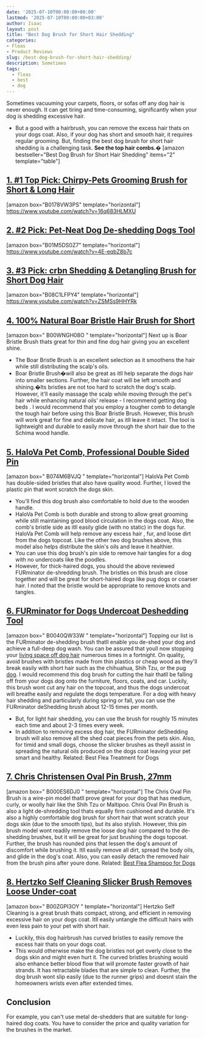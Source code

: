 ```yaml
---
date: '2025-07-10T00:00:00+00:00'
lastmod: '2025-07-10T00:00:00+03:00'
author: Isaac
layout: post
title: "Best Dog Brush for Short Hair Shedding"
categories:
- Fleas
- Product Reviews
slug: /best-dog-brush-for-short-hair-shedding/
description: Sometimes
tags: 
  - fleas
  - best
  - dog
---
```

Sometimes
vacuuming
your carpets, floors, or sofas off any dog hair is never enough. It can get tiring and time-consuming, significantly when your dog is shedding excessive hair.
- But a good with a hairbrush, you can remove the excess hair thats on your dogs coat. Also, if your dog has short and smooth hair, it requires regular grooming.
But, finding the best dog brush for short hair shedding is a challenging task.
**See the top hair combs.�**
[amazon bestseller="Best Dog Brush for Short Hair Shedding" items="2" template="table"]
## [1. #1 Top Pick: Chirpy-Pets Grooming Brush for Short & Long Hair](https://www.amazon.com/dp/B0178VW3PS/?tag=p-policy-20)
[amazon box="B0178VW3PS" template="horizontal"]
https://www.youtube.com/watch?v=16q683HLMXU
## [2. #2 Pick: Pet-Neat Dog De-shedding Dogs Tool](https://www.amazon.com/dp/B01M5DS0Z7/?tag=p-policy-20)
[amazon box="B01M5DS0Z7" template="horizontal"]
https://www.youtube.com/watch?v=4E-eqbZ8b7c
## [3. #3 Pick: crbn Shedding & Detangling Brush for Short Dog Hair](https://www.amazon.com/dp/B08C1LFPY4/?tag=p-policy-20)
[amazon box="B08C1LFPY4" template="horizontal"]
https://www.youtube.com/watch?v=ZSMSs9HHYRk
## [4. 100% Natural Boar Bristle Hair Brush for Short](https://www.amazon.com/dp/B00WNGH08O/?tag=p-policy-20)
[amazon box="
B00WNGH08O
" template="horizontal"]
Next up is Boar Bristle Brush thats great for thin and fine dog hair giving you an excellent shine.
- The Boar Bristle Brush is an excellent selection as it smoothens the hair while still distributing the scalp's oils.
- Boar Bristle Brush�will also be great as itll help separate the dogs hair into smaller sections.
Further, the hair coat will be left smooth and shining.�Its bristles are not too hard to scratch the dog's
scalp.
However, it'll easily massage the scalp while moving through the pet's hair while enhancing natural oils' release -
I recommend getting dog beds
.
I would recommend that you employ a tougher comb to detangle the tough hair before using this Boar Bristle Brush. However, this brush will work great for fine and delicate hair, as itll leave it intact.
The tool is lightweight and durable to easily move through the short hair due to the
Schima wood handle.
## [5. HaloVa Pet Comb, Professional Double Sided Pin](https://www.amazon.com/dp/B074M6BVJQ/?tag=p-policy-20)
[amazon box="
B074M6BVJQ
" template="horizontal"]
HaloVa Pet Comb has double-sided bristles that also have quality wood. Further, I loved the plastic pin that wont scratch the dogs skin.
- You'll find this dog brush also comfortable to hold due to the wooden handle.
- HaloVa Pet Comb is both durable and strong to allow great grooming while still maintaining good blood circulation in the dogs coat.
Also, the comb's bristle side as itll easily glide (with no static) in the dogs fur.
HaloVa
Pet Comb will help remove any excess hair
, fur, and loose dirt from the dogs topcoat. Like the other two dog brushes above, this model also helps distribute the skin's oils and leave it healthier.
- You can use this dog brush's pin side to remove hair tangles for a dog with no undercoats like the poodles.
- However, for thick-haired dogs, you should the above reviewed FURminator de-shredding brush.
The bristles on this brush are close together and will be great for short-haired dogs like pug dogs or coarser hair. I noted that the bristle would be appropriate to remove knots and tangles.
## [6. FURminator for Dogs Undercoat Deshedding Tool](https://www.amazon.com/dp/B0040QW33W/?tag=p-policy-20)
[amazon box="
B0040QW33W
" template="horizontal"]
Topping our list is the FURminator de-shedding brush thatll enable you de-shed your dog and achieve a full-deep dog wash.
You can be assured that youll now stopping your
[living space off dog hair](https://pestpolicy.com/can-[fleas](/posts/best-cordless-vacuum-for-pet-hair/)-live-in-human-hair/)
numerous times in a fortnight.
On quality, avoid brushes with bristles made from thin plastics or cheap wood as they'll break easily with short hair such as the chihuahua, Shih Tzu, or the pug [dog](/posts/best-dog-backpack-carrier-for-hiking/).
I would recommend this dog brush for cutting the hair thatll be falling off from your dogs dog onto the furniture, floors, coats, and car.
Luckily, this brush wont cut any hair on the topcoat, and thus the dogs undercoat will breathe easily and regulate the dogs temperature.
For a dog with heavy hair shedding and particularly during spring or fall, you can use the FURminator deShedding brush about 12-15 times per month.
- But, for light hair shedding, you can use the brush for roughly 15 minutes each time and about 2-3 times every week.
- In addition to removing excess dog hair, the FURminator deShedding brush will also remove all the shed coat pieces from the pets skin.
Also, for timid and small dogs, choose the slicker brushes as theyll assist in spreading the natural oils produced on the dogs coat  leaving your pet smart and healthy.
Related:
Best Flea Treatment for Dogs
## [7. Chris Christensen Oval Pin Brush, 27mm](https://www.amazon.com/dp/B000ES6DJ0/?tag=p-policy-20)
[amazon box="
B000ES6DJ0
" template="horizontal"]
The Chris Oval Pin Brush is a wire-pin model thatll prove great for your dog that has medium, curly, or woolly hair like the Shih Tzu or Maltipoo.
Chris Oval Pin Brush is also a light de-shredding tool thats equally firm cushioned and durable.
It's also a highly comfortable dog brush for short hair that wont scratch your dogs skin (due to the smooth tips), but its also stylish.
However, this pin brush model wont readily remove the loose dog hair compared to the de-shedding brushes, but it will be great for just brushing the dogs topcoat.
Further, the brush has rounded pins that lessen the dog's amount of discomfort while brushing it.
Itll easily remove all dirt, spread the body oils, and glide in the dog's coat. Also, you can easily detach the removed hair from the brush pins after youre done.
Related:
[Best Flea Shampoo for Dogs](https://pestpolicy.com/best-flea-shampoo-for-dogs/)
## [8. Hertzko Self Cleaning Slicker Brush  Removes Loose Under-coat](https://www.amazon.com/dp/B00ZGPI3OY/?tag=p-policy-20)
[amazon box="
B00ZGPI3OY
" template="horizontal"]
Hertzko Self Cleaning is a great brush thats compact, strong, and efficient in removing excessive hair on your dogs coat.
Itll easily untangle the difficult hairs with even less pain to your pet with short hair.
- Luckily, this dog hairbrush has curved bristles to easily remove the excess hair thats on your dogs coat.
- This would otherwise make the dog bristles not get overly close to the dogs skin and might even hurt it.
The curved bristles brushing would also enhance better blood flow that will promote faster growth of hair strands. It has retractable blades that are simple to clean.
Further, the dog brush wont slip easily (due to the runner grips) and doesnt stain the homeowners wrists even after extended times.
## Conclusion
For example, you can't use metal de-shedders that are suitable for long-haired dog coats.
You have to consider the price and quality variation for the brushes in the market.
